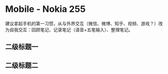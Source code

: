 # Mobile - Nokia 255

建议拿起手机的第一习惯，从与外界交互（微信、微博、知乎、视频、游戏？）改为自我交互：回顾笔记、记录笔记（语音+五笔输入）、整理笔记。

## 二级标题一

## 二级标题二
